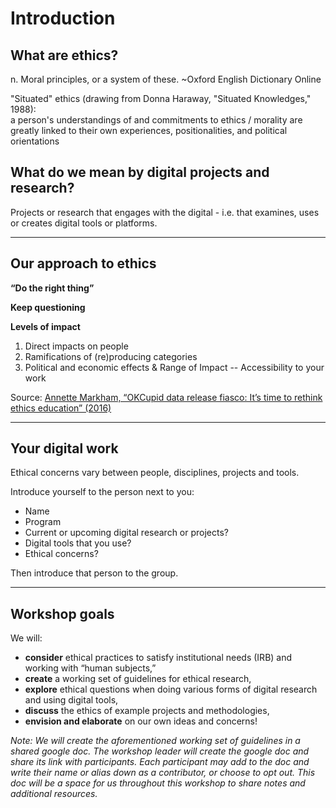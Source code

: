 # Introduction

## What are ethics?

n. Moral principles, or a system of these.
	~Oxford English Dictionary Online

"Situated" ethics (drawing from Donna Haraway, "Situated Knowledges," 1988):  
a person's understandings of and commitments to ethics / morality are greatly linked to their own experiences, positionalities, and political orientations 

## What do we mean by digital projects and research?

Projects or research that engages with the digital - i.e. that examines, uses or creates digital tools or platforms.

******

## Our approach to ethics

**“Do the right thing”**  

**Keep questioning**

**Levels of impact** 
1. Direct impacts on people
2. Ramifications of (re)producing categories
3. Political and economic effects
& Range of Impact 
-- Accessibility to your work

Source: [Annette Markham, “OKCupid data release fiasco: It’s time to rethink ethics education” (2016)](http://annettemarkham.com/2016/05/okcupid-data-release-fiasco-its-time-to-rethink-ethics-education/)   

******

## Your digital work

Ethical concerns vary between people, disciplines, projects and tools. 

Introduce yourself to the person next to you:
* Name
* Program
* Current or upcoming digital research or projects? 
* Digital tools that you use?
* Ethical concerns?

Then introduce that person to the group.

******

## Workshop goals

We will:
* **consider** ethical practices to satisfy institutional needs (IRB) and working with “human subjects,”
* **create** a working set of guidelines for ethical research,
* **explore** ethical questions when doing various forms of digital research and using digital tools,
* **discuss** the ethics of example projects and methodologies,
* **envision and elaborate** on our own ideas and concerns!

*Note: We will create the aforementioned working set of guidelines in a shared google doc. The workshop leader will create the google doc and share its link with participants. Each participant may add to the doc and write their name or alias down as a contributor, or choose to opt out. This doc will be a space for us throughout this workshop to share notes and additional resources.* 


